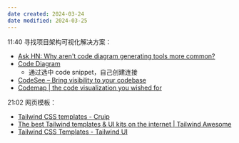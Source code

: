 ```yaml
---
date created: 2024-03-24
date modified: 2024-03-25
---
```

11:40
寻找项目架构可视化解决方案：
+ [Ask HN: Why aren't code diagram generating tools more common?](https://news.ycombinator.com/item?id=31620002)
+ [Code Diagram](https://www.codediagram.io/)
	+ 通过选中 code snippet，自己创建连接
+ [CodeSee – Bring visibility to your codebase](https://www.codesee.io/)
+ [Codemap | the code visualization you wished for](https://codemap.app/)

21:02
网页模板：
+ [Tailwind CSS templates - Cruip](https://cruip.com/)
+ [The best Tailwind templates & UI kits on the internet | Tailwind Awesome](https://www.tailwindawesome.com/)
+ [Tailwind CSS Templates - Tailwind UI](https://tailwindui.com/templates)